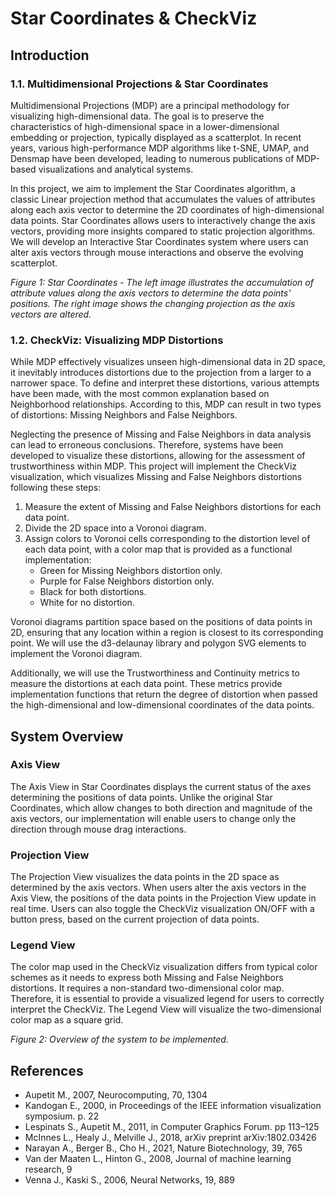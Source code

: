 # Star Coordinates & CheckViz

## Introduction

### 1.1. Multidimensional Projections & Star Coordinates
Multidimensional Projections (MDP) are a principal methodology for visualizing high-dimensional data. The goal is to preserve the characteristics of high-dimensional space in a lower-dimensional embedding or projection, typically displayed as a scatterplot. In recent years, various high-performance MDP algorithms like t-SNE, UMAP, and Densmap have been developed, leading to numerous publications of MDP-based visualizations and analytical systems.

In this project, we aim to implement the Star Coordinates algorithm, a classic Linear projection method that accumulates the values of attributes along each axis vector to determine the 2D coordinates of high-dimensional data points. Star Coordinates allows users to interactively change the axis vectors, providing more insights compared to static projection algorithms. We will develop an Interactive Star Coordinates system where users can alter axis vectors through mouse interactions and observe the evolving scatterplot.

*Figure 1: Star Coordinates - The left image illustrates the accumulation of attribute values along the axis vectors to determine the data points' positions. The right image shows the changing projection as the axis vectors are altered.*

### 1.2. CheckViz: Visualizing MDP Distortions
While MDP effectively visualizes unseen high-dimensional data in 2D space, it inevitably introduces distortions due to the projection from a larger to a narrower space. To define and interpret these distortions, various attempts have been made, with the most common explanation based on Neighborhood relationships. According to this, MDP can result in two types of distortions: Missing Neighbors and False Neighbors.

Neglecting the presence of Missing and False Neighbors in data analysis can lead to erroneous conclusions. Therefore, systems have been developed to visualize these distortions, allowing for the assessment of trustworthiness within MDP. This project will implement the CheckViz visualization, which visualizes Missing and False Neighbors distortions following these steps:

1. Measure the extent of Missing and False Neighbors distortions for each data point.
2. Divide the 2D space into a Voronoi diagram.
3. Assign colors to Voronoi cells corresponding to the distortion level of each data point, with a color map that is provided as a functional implementation:
   - Green for Missing Neighbors distortion only.
   - Purple for False Neighbors distortion only.
   - Black for both distortions.
   - White for no distortion.

Voronoi diagrams partition space based on the positions of data points in 2D, ensuring that any location within a region is closest to its corresponding point. We will use the d3-delaunay library and polygon SVG elements to implement the Voronoi diagram.

Additionally, we will use the Trustworthiness and Continuity metrics to measure the distortions at each data point. These metrics provide implementation functions that return the degree of distortion when passed the high-dimensional and low-dimensional coordinates of the data points.

## System Overview

### Axis View
The Axis View in Star Coordinates displays the current status of the axes determining the positions of data points. Unlike the original Star Coordinates, which allow changes to both direction and magnitude of the axis vectors, our implementation will enable users to change only the direction through mouse drag interactions.

### Projection View
The Projection View visualizes the data points in the 2D space as determined by the axis vectors. When users alter the axis vectors in the Axis View, the positions of the data points in the Projection View update in real time. Users can also toggle the CheckViz visualization ON/OFF with a button press, based on the current projection of data points.

### Legend View
The color map used in the CheckViz visualization differs from typical color schemes as it needs to express both Missing and False Neighbors distortions. It requires a non-standard two-dimensional color map. Therefore, it is essential to provide a visualized legend for users to correctly interpret the CheckViz. The Legend View will visualize the two-dimensional color map as a square grid.

*Figure 2: Overview of the system to be implemented.*

## References
- Aupetit M., 2007, Neurocomputing, 70, 1304
- Kandogan E., 2000, in Proceedings of the IEEE information visualization symposium. p. 22
- Lespinats S., Aupetit M., 2011, in Computer Graphics Forum. pp 113–125
- McInnes L., Healy J., Melville J., 2018, arXiv preprint arXiv:1802.03426
- Narayan A., Berger B., Cho H., 2021, Nature Biotechnology, 39, 765
- Van der Maaten L., Hinton G., 2008, Journal of machine learning research, 9
- Venna J., Kaski S., 2006, Neural Networks, 19, 889
